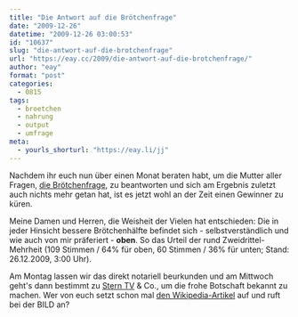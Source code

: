 ```yaml
---
title: "Die Antwort auf die Brötchenfrage"
date: "2009-12-26"
datetime: "2009-12-26 03:00:53"
id: "10637"
slug: "die-antwort-auf-die-brotchenfrage"
url: "https://eay.cc/2009/die-antwort-auf-die-brotchenfrage/"
author: "eay"
format: "post"
categories:
  - 0815
tags:
  - broetchen
  - nahrung
  - output
  - umfrage
meta:
  - yourls_shorturl: "https://eay.li/jj"
---
```


Nachdem ihr euch nun über einen Monat beraten habt, um die Mutter aller Fragen, [die Brötchenfrage](//eay.cc/2009/die-broetchenfrage/), zu beantworten und sich am Ergebnis zuletzt auch nichts mehr getan hat, ist es jetzt wohl an der Zeit einen Gewinner zu küren.

Meine Damen und Herren, die Weisheit der Vielen hat entschieden: Die in jeder Hinsicht bessere Brötchenhälfte befindet sich - selbstverständlich und wie auch von mir präferiert - **oben**. So das Urteil der rund Zweidrittel-Mehrheit (109 Stimmen / 64% für oben, 60 Stimmen / 36% für unten; Stand: 26.12.2009, 3:00 Uhr).

Am Montag lassen wir das direkt notariell beurkunden und am Mittwoch geht's dann bestimmt zu [Stern TV](http://www.fernsehlexikon.de/7481/stern-tv/) & Co., um die frohe Botschaft bekannt zu machen. Wer von euch setzt schon mal [den Wikipedia-Artikel](http://de.wikipedia.org/wiki/Die_Br%C3%B6tchenfrage) auf und ruft bei der BILD an?
